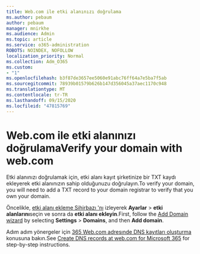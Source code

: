 ```yaml
---
title: Web.com ile etki alanınızı doğrulama
ms.author: pebaum
author: pebaum
manager: mnirkhe
ms.audience: Admin
ms.topic: article
ms.service: o365-administration
ROBOTS: NOINDEX, NOFOLLOW
localization_priority: Normal
ms.collection: Adm_O365
ms.custom:
- "1"
ms.openlocfilehash: b3f87de3657ee5060e91abc76ff64a7e5ba7f5ab
ms.sourcegitcommit: 78939b01579b626b147d356045a37aec1170c948
ms.translationtype: MT
ms.contentlocale: tr-TR
ms.lasthandoff: 09/15/2020
ms.locfileid: "47815769"
---
```

# <a name="verify-your-domain-with-webcom"></a><span data-ttu-id="e43c3-102">Web.com ile etki alanınızı doğrulama</span><span class="sxs-lookup"><span data-stu-id="e43c3-102">Verify your domain with web.com</span></span>

<span data-ttu-id="e43c3-103">Etki alanınızı doğrulamak için, etki alanı kayıt şirketinize bir TXT kaydı ekleyerek etki alanınızın sahip olduğunuzu doğrulayın.</span><span class="sxs-lookup"><span data-stu-id="e43c3-103">To verify your domain, you will need to add a TXT record to your domain registrar to verify that you own your domain.</span></span> 

<span data-ttu-id="e43c3-104">Öncelikle, [etki alanı ekleme Sihirbazı 'nı](https://admin.microsoft.com/Adminportal#/Domains) izleyerek **Ayarlar** \> **etki alanlarını**seçin ve sonra da **etki alanı ekleyin**.</span><span class="sxs-lookup"><span data-stu-id="e43c3-104">First, follow the [Add Domain wizard](https://admin.microsoft.com/Adminportal#/Domains) by selecting **Settings** \> **Domains**, and then **Add domain**.</span></span>
  
<span data-ttu-id="e43c3-105">Adım adım yönergeler için [365 Web.com adresınde DNS kayıtları oluşturma](https://docs.microsoft.com/microsoft-365/admin/dns/create-dns-records-at-web-com) konusuna bakın.</span><span class="sxs-lookup"><span data-stu-id="e43c3-105">See [Create DNS records at web.com for Microsoft 365](https://docs.microsoft.com/microsoft-365/admin/dns/create-dns-records-at-web-com) for step-by-step instructions.</span></span>